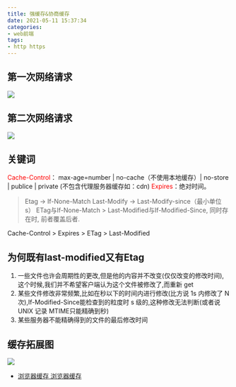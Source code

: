 ```yaml
---
title: 强缓存&协商缓存
date: 2021-05-11 15:37:34
categories: 
- web前端
tags:
- http https
---
```



## 第一次网络请求

![](/images/http/3-1.png)

## 第二次网络请求

![](/images/http/3-2.png)

## 关键词

<font color=red>Cache-Control</font>： max-age=number | no-cache（不使用本地缓存）| no-store | publice | private (不包含代理服务器缓存如：cdn)
<font color=red>Expires</font>：绝对时间。

> Etag -> If-None-Match 
> Last-Modify -> Last-Modify-since（最小单位s）
> ETag与If-None-Match > Last-Modified与If-Modified-Since, 同时存在时, 前者覆盖后者.

Cache-Control > Expires > ETag > Last-Modified

## 为何既有last-modified又有Etag

1. 一些文件也许会周期性的更改,但是他的内容并不改变(仅仅改变的修改时间),这个时候,我们并不希望客户端认为这个文件被修改了,而重新 get
2. 某些文件修改非常频繁,比如在秒以下的时间内进行修改(比方说 1s 内修改了 N 次),If-Modified-Since能检查到的粒度时 s 级的,这种修改无法判断(或者说 UNIX 记录 MTIME只能精确到秒)
3. 某些服务器不能精确得到的文件的最后修改时间


## 缓存拓展图

![](/images/http/3-3.png)


* [ 浏览器缓存 浏览器缓存](https://juejin.cn/post/6844903781084184584)